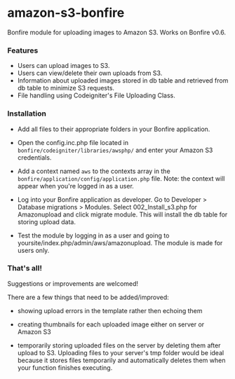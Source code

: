 amazon-s3-bonfire
=================

Bonfire module for uploading images to Amazon S3. Works on Bonfire v0.6.


### Features

 * Users can upload images to S3.
 * Users can view/delete their own uploads from S3.
 * Information about uploaded images stored in db table and retrieved from db table to minimize S3 requests.
 * File handling using Codeigniter's File Uploading Class.


### Installation


 * Add all files to their appropriate folders in your Bonfire application.

 * Open the config.inc.php file located in `bonfire/codeigniter/libraries/awsphp/` and enter your Amazon S3 credentials.

 * Add a context named `aws` to the contexts array in the `bonfire/application/config/application.php` file. Note: the context will appear when you're logged in as a user.

 * Log into your Bonfire application as developer. Go to Developer > Database migrations > Modules. Select 002_Install_s3.php for Amazonupload and click migrate module. This will install the db table for storing upload data.

 * Test the module by logging in as a user and going to yoursite/index.php/admin/aws/amazonupload. The module is made for users only.


### That's all! 

Suggestions or improvements are welcomed!

There are a few things that need to be added/improved:

* showing upload errors in the template rather then echoing them

* creating thumbnails for each uploaded image either on server or Amazon S3 

* temporarily storing uploaded files on the server by deleting them after upload to S3. Uploading files to your server's tmp folder would be ideal because it stores files temporarily and automatically deletes them when your function finishes executing.





